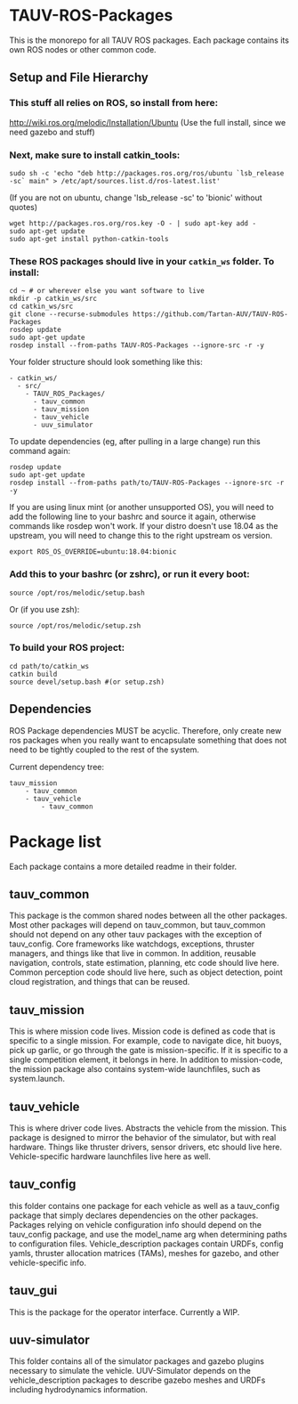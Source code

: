 

# TAUV-ROS-Packages

This is the monorepo for all TAUV ROS packages. Each package contains its own ROS nodes or other common code.

## Setup and File Hierarchy
### This stuff all relies on ROS, so install from here:

http://wiki.ros.org/melodic/Installation/Ubuntu
(Use the full install, since we need gazebo and stuff)

### Next, make sure to install catkin_tools:
	sudo sh -c 'echo "deb http://packages.ros.org/ros/ubuntu `lsb_release -sc` main" > /etc/apt/sources.list.d/ros-latest.list'
(If you are not on ubuntu, change 'lsb_release -sc' to 'bionic' without quotes)
	
	wget http://packages.ros.org/ros.key -O - | sudo apt-key add -
	sudo apt-get update
	sudo apt-get install python-catkin-tools
	

### These ROS packages should live in your `catkin_ws` folder. To install:

    cd ~ # or wherever else you want software to live
    mkdir -p catkin_ws/src
    cd catkin_ws/src
    git clone --recurse-submodules https://github.com/Tartan-AUV/TAUV-ROS-Packages
    rosdep update
    sudo apt-get update
    rosdep install --from-paths TAUV-ROS-Packages --ignore-src -r -y

Your folder structure should look something like this:

    - catkin_ws/
      - src/
        - TAUV_ROS_Packages/
          - tauv_common
          - tauv_mission
          - tauv_vehicle
          - uuv_simulator
To update dependencies (eg, after pulling in a large change) run this command again:

    rosdep update
    sudo apt-get update
    rosdep install --from-paths path/to/TAUV-ROS-Packages --ignore-src -r -y
If you are using linux mint (or another unsupported OS), you will need to add the following line to your bashrc and source it again, otherwise commands like rosdep won't work. If your distro doesn't use 18.04 as the upstream, you will need to change this to the right upstream os version.

    export ROS_OS_OVERRIDE=ubuntu:18.04:bionic

### Add this to your bashrc (or zshrc), or run it every boot:

    source /opt/ros/melodic/setup.bash
Or (if you use zsh):

    source /opt/ros/melodic/setup.zsh

### To build your ROS project:

    cd path/to/catkin_ws
    catkin build
    source devel/setup.bash #(or setup.zsh)

## Dependencies

ROS Package dependencies MUST be acyclic. Therefore, only create new ros packages when you really want to encapsulate something that does not need to be tightly coupled to the rest of the system.

Current dependency tree:

    tauv_mission
	    - tauv_common
	    - tauv_vehicle
		    - tauv_common
# Package list
Each package contains a more detailed readme in their folder.

## tauv_common
This package is the common shared nodes between all the other packages. Most other packages will depend on tauv_common, but tauv_common should not depend on any other tauv packages with the exception of tauv_config.
Core frameworks like watchdogs, exceptions, thruster managers, and things like that live in common. In addition, reusable navigation, controls, state estimation, planning, etc code should live here. Common perception code should live here, such as object detection, point cloud registration, and things that can be reused.

## tauv_mission
This is where mission code lives. Mission code is defined as code that is specific to a single mission. For example, code to navigate dice, hit buoys, pick up garlic, or go through the gate is mission-specific. If it is specific to a single competition element, it belongs in here.
In addition to mission-code, the mission package also contains system-wide launchfiles, such as system.launch.

## tauv_vehicle
This is where driver code lives. Abstracts the vehicle from the mission. This package is designed to mirror the behavior of the simulator, but with real hardware. Things like thruster drivers, sensor drivers, etc should live here. Vehicle-specific hardware launchfiles live here as well.

## tauv_config
this folder contains one package for each vehicle as well as a tauv_config package that simply declares dependencies on the other packages. Packages relying on vehicle configuration info should depend on the tauv_config package, and use the model_name arg when determining paths to configuration files. Vehicle_description packages contain URDFs, config yamls, thruster allocation matrices (TAMs), meshes for gazebo, and other vehicle-specific info.

## tauv_gui
This is the package for the operator interface. Currently a WIP.

## uuv-simulator
This folder contains all of the simulator packages and gazebo plugins necessary to simulate the vehicle. UUV-Simulator depends on the vehicle_description packages to describe gazebo meshes and URDFs including hydrodynamics information.
